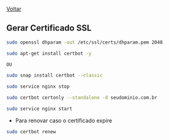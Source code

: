 
[Voltar](../README.md)

## Gerar Certificado SSL

```bash
sudo openssl dhparam -out /etc/ssl/certs/dhparam.pem 2048
```

```bash
sudo apt-get install certbot -y

OU 

sudo snap install certbot --classic
```

```bash
sudo service nginx stop
```

```bash
sudo certbot certonly --standalone -d seudominio.com.br
```

```bash
sudo service nginx start
```

- Para renovar caso o certificado expire

```bash
sudo certbot renew
```